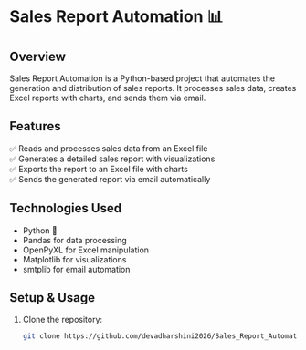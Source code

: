 # Sales Report Automation 📊  

## Overview  
Sales Report Automation is a Python-based project that automates the generation and distribution of sales reports. It processes sales data, creates Excel reports with charts, and sends them via email.  

## Features  
✅ Reads and processes sales data from an Excel file  
✅ Generates a detailed sales report with visualizations  
✅ Exports the report to an Excel file with charts  
✅ Sends the generated report via email automatically  

## Technologies Used  
- Python 🐍  
- Pandas for data processing  
- OpenPyXL for Excel manipulation  
- Matplotlib for visualizations  
- smtplib for email automation  

## Setup & Usage  
1. Clone the repository:  
   ```sh
   git clone https://github.com/devadharshini2026/Sales_Report_Automation.git
